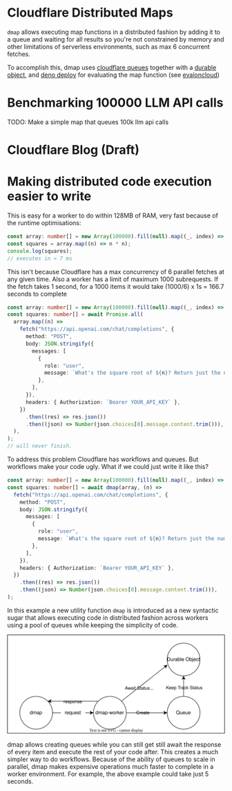 # Cloudflare Distributed Maps

`dmap` allows executing map functions in a distributed fashion by adding it to a queue and waiting for all results so you're not constrained by memory and other limitations of serverless environments, such as max 6 concurrent fetches.

To accomplish this, dmap uses [cloudflare queues](https://developers.cloudflare.com/queues/) together with a [durable object](https://developers.cloudflare.com/durable-objects/), and [deno deploy](https://deno.com/deploy) for evaluating the map function (see [evaloncloud](https://github.com/CodeFromAnywhere/evaloncloud))

# Benchmarking 100000 LLM API calls

TODO: Make a simple map that queues 100k llm api calls

# Cloudflare Blog (Draft)

# Making distributed code execution easier to write

This is easy for a worker to do within 128MB of RAM, very fast because of the runtime optimisations:

```ts
const array: number[] = new Array(100000).fill(null).map((_, index) => index);
const squares = array.map((n) => n * n);
console.log(squares);
// executes in < 7 ms
```

This isn't because Cloudflare has a max concurrency of 6 parallel fetches at any given time. Also a worker has a limit of maximum 1000 subrequests. If the fetch takes 1 second, for a 1000 items it would take (1000/6) x 1s = 166.7 seconds to complete

```ts
const array: number[] = new Array(100000).fill(null).map((_, index) => index);
const squares: number[] = await Promise.all(
  array.map((n) =>
    fetch("https://api.openai.com/chat/completions", {
      method: "POST",
      body: JSON.stringify({
        messages: [
          {
            role: "user",
            message: `What's the square root of ${n}? Return just the number`,
          },
        ],
      }),
      headers: { Authorization: `Bearer YOUR_API_KEY` },
    })
      .then((res) => res.json())
      .then((json) => Number(json.choices[0].message.content.trim())),
  ),
);
// will never finish.
```

To address this problem Cloudflare has workflows and queues. But workflows make your code ugly. What if we could just write it like this?

```ts
const array: number[] = new Array(100000).fill(null).map((_, index) => index);
const squares: number[] = await dmap(array, (n) =>
  fetch("https://api.openai.com/chat/completions", {
    method: "POST",
    body: JSON.stringify({
      messages: [
        {
          role: "user",
          message: `What's the square root of ${n}? Return just the number`,
        },
      ],
    }),
    headers: { Authorization: `Bearer YOUR_API_KEY` },
  })
    .then((res) => res.json())
    .then((json) => Number(json.choices[0].message.content.trim())),
);
```

In this example a new utility function `dmap` is introduced as a new syntactic sugar that allows executing code in distributed fashion across workers using a pool of queues while keeping the simplicity of code.

![](dmap.drawio.svg)

dmap allows creating queues while you can still get still await the response of every item and execute the rest of your code after. This creates a much simpler way to do workflows. Because of the ability of queues to scale in parallel, dmap makes expensive operations much faster to complete in a worker environment. For example, the above example could take just 5 seconds.
